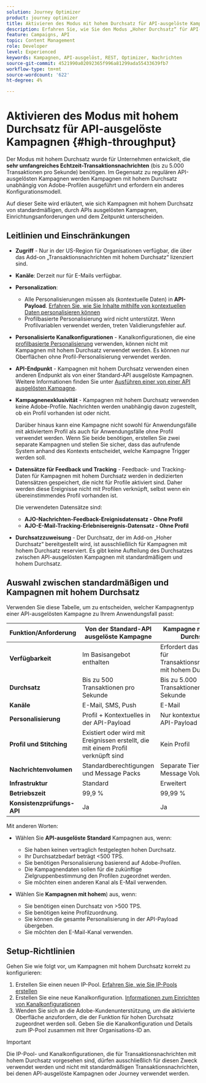 ```yaml
---
solution: Journey Optimizer
product: journey optimizer
title: Aktivieren des Modus mit hohem Durchsatz für API-ausgelöste Kampagnen
description: Erfahren Sie, wie Sie den Modus „Hoher Durchsatz“ für API-ausgelöste Kampagnen aktivieren.
feature: Campaigns, API
topic: Content Management
role: Developer
level: Experienced
keywords: Kampagnen, API-ausgelöst, REST, Optimizer, Nachrichten
source-git-commit: 4521990a02092365f996a81299ada55433639fb7
workflow-type: tm+mt
source-wordcount: '622'
ht-degree: 4%

---
```



# Aktivieren des Modus mit hohem Durchsatz für API-ausgelöste Kampagnen {#high-throughput}

Der Modus mit hohem Durchsatz wurde für Unternehmen entwickelt, die **sehr umfangreiches Echtzeit-Transaktionsnachrichten** (bis zu 5.000 Transaktionen pro Sekunde) benötigen. Im Gegensatz zu regulären API-ausgelösten Kampagnen werden Kampagnen mit hohem Durchsatz unabhängig von Adobe-Profilen ausgeführt und erfordern ein anderes Konfigurationsmodell.

Auf dieser Seite wird erläutert, wie sich Kampagnen mit hohem Durchsatz von standardmäßigen, durch APIs ausgelösten Kampagnen, Einrichtungsanforderungen und dem Zeitpunkt unterscheiden.

## Leitlinien und Einschränkungen

* **Zugriff** - Nur in der US-Region für Organisationen verfügbar, die über das Add-on „Transaktionsnachrichten mit hohem Durchsatz“ lizenziert sind.

* **Kanäle**: Derzeit nur für E-Mails verfügbar.

* **Personalization**:

   * Alle Personalisierungen müssen als (kontextuelle Daten) in **API-Payload**. [Erfahren Sie, wie Sie Inhalte mithilfe von kontextuellen Daten personalisieren können](../campaigns/api-triggered-campaign-action.md#contextual)
   * Profilbasierte Personalisierung wird nicht unterstützt. Wenn Profilvariablen verwendet werden, treten Validierungsfehler auf.

* **Personalisierte Kanalkonfigurationen** - Kanalkonfigurationen, die eine [profilbasierte Personalisierung](../email/surface-personalization.md) verwenden, können nicht mit Kampagnen mit hohem Durchsatz verwendet werden. Es können nur Oberflächen ohne Profil-Personalisierung verwendet werden.

* **API-Endpunkt** - Kampagnen mit hohem Durchsatz verwenden einen anderen Endpunkt als von einer Standard-API ausgelöste Kampagnen. Weitere Informationen finden Sie unter [Ausführen einer von einer API ausgelösten Kampagne](../campaigns/trigger-campaigns.md#trigger).

* **Kampagnenexklusivität** - Kampagnen mit hohem Durchsatz verwenden keine Adobe-Profile. Nachrichten werden unabhängig davon zugestellt, ob ein Profil vorhanden ist oder nicht.

  Darüber hinaus kann eine Kampagne nicht sowohl für Anwendungsfälle mit aktiviertem Profil als auch für Anwendungsfälle ohne Profil verwendet werden. Wenn Sie beide benötigen, erstellen Sie zwei separate Kampagnen und stellen Sie sicher, dass das aufrufende System anhand des Kontexts entscheidet, welche Kampagne Trigger werden soll.

* **Datensätze für Feedback und Tracking** - Feedback- und Tracking-Daten für Kampagnen mit hohem Durchsatz werden in dedizierten Datensätzen gespeichert, die nicht für Profile aktiviert sind. Daher werden diese Ereignisse nicht mit Profilen verknüpft, selbst wenn ein übereinstimmendes Profil vorhanden ist.

  Die verwendeten Datensätze sind:

   * **AJO-Nachrichten-Feedback-Ereignisdatensatz - Ohne Profil**
   * **AJO-E-Mail-Tracking-Erlebnisereignis-Datensatz - Ohne Profil**

* **Durchsatzzuweisung** - Der Durchsatz, der im Add-on „Hoher Durchsatz“ bereitgestellt wird, ist ausschließlich für Kampagnen mit hohem Durchsatz reserviert. Es gibt keine Aufteilung des Durchsatzes zwischen API-ausgelösten Kampagnen mit standardmäßigem und hohem Durchsatz.

## Auswahl zwischen standardmäßigen und Kampagnen mit hohem Durchsatz

Verwenden Sie diese Tabelle, um zu entscheiden, welcher Kampagnentyp einer API-ausgelösten Kampagne zu Ihrem Anwendungsfall passt:

| Funktion/Anforderung | Von der Standard-API ausgelöste Kampagne | Kampagne mit hohem Durchsatz |
|------------------------|---------------------------------|---------------------------|
| **Verfügbarkeit** | Im Basisangebot enthalten | Erfordert das Add-on für Transaktionsnachrichten mit hohem Durchsatz. |
| **Durchsatz** | Bis zu 500 Transaktionen pro Sekunde | Bis zu 5.000 Transaktionen pro Sekunde |
| **Kanäle** | E-Mail, SMS, Push | E-Mail |
| **Personalisierung** | Profil + Kontextuelles in der API-Payload | Nur kontextuelle in der API-Payload |
| **Profil und Stitching** | Existiert oder wird mit Ereignissen erstellt, die mit einem Profil verknüpft sind | Kein Profil |
| **Nachrichtenvolumen** | Standardberechtigungen und Message Packs | Separate Tiered Message Volumes |
| **Infrastruktur** | Standard | Erweitert |
| **Betriebszeit** | 99,9 % | 99,99 % |
| **Konsistenzprüfungs-API** | Ja | Ja |

Mit anderen Worten:

* Wählen Sie **API-ausgelöste Standard** Kampagnen aus, wenn:
   * Sie haben keinen vertraglich festgelegten hohen Durchsatz.
   * Ihr Durchsatzbedarf beträgt &lt;500 TPS.
   * Sie benötigen Personalisierung basierend auf Adobe-Profilen.
   * Die Kampagnendaten sollen für die zukünftige Zielgruppenbestimmung den Profilen zugeordnet werden.
   * Sie möchten einen anderen Kanal als E-Mail verwenden.

* Wählen Sie **Kampagnen mit hohem**) aus, wenn:
   * Sie benötigen einen Durchsatz von >500 TPS.
   * Sie benötigen keine Profilzuordnung.
   * Sie können die gesamte Personalisierung in der API-Payload übergeben.
   * Sie möchten den E-Mail-Kanal verwenden.

## Setup-Richtlinien

Gehen Sie wie folgt vor, um Kampagnen mit hohem Durchsatz korrekt zu konfigurieren:

1. Erstellen Sie einen neuen IP-Pool. [Erfahren Sie, wie Sie IP-Pools erstellen](../configuration/ip-pools.md)
1. Erstellen Sie eine neue Kanalkonfiguration. [Informationen zum Einrichten von Kanalkonfigurationen](../configuration/channel-surfaces.md)
1. Wenden Sie sich an die Adobe-Kundenunterstützung, um die aktivierte Oberfläche anzufordern, die der Funktion für hohen Durchsatz zugeordnet werden soll. Geben Sie die Kanalkonfiguration und Details zum IP-Pool zusammen mit Ihrer Organisations-ID an.

>[!IMPORTANT]
>
>Die IP-Pool- und Kanalkonfigurationen, die für Transaktionsnachrichten mit hohem Durchsatz vorgesehen sind, dürfen ausschließlich für diesen Zweck verwendet werden und nicht mit standardmäßigen Transaktionsnachrichten, bei denen API-ausgelöste Kampagnen oder Journey verwendet werden.
